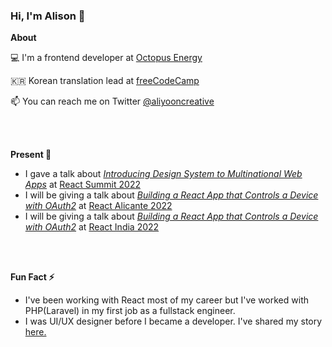 ### Hi, I'm Alison 👋

**About**

💻  I'm a frontend developer at [Octopus Energy](https://octopus.energy/)

🇰🇷  Korean translation lead at [freeCodeCamp](https://www.freecodecamp.org/)

📫  You can reach me on Twitter [@aliyooncreative](https://twitter.com/aliyooncreative)

<br />
<br />

**Present 🔭**
* I gave a talk about <i><ins>Introducing Design System to Multinational Web Apps</ins></i> at [React Summit 2022](https://twitter.com/ReactSummit/status/1519934514541211648?s=20&t=hQP70U-cPAuJ5EccKA0WAg) 
* I will be giving a talk about <i><ins>Building a React App that Controls a Device with OAuth2</ins></i> at [React Alicante 2022](https://twitter.com/ReactAlicante/status/1522151364821987329?s=20&t=slUAXZ8-iAGxF9MgyBUDLA)
* I will be giving a talk about <i><ins>Building a React App that Controls a Device with OAuth2</ins></i> at [React India 2022](https://www.reactindia.io/speakers/alison-yoon)

<br />
<br />

**Fun Fact ⚡**

* I've been working with React most of my career but I've worked with PHP(Laravel) in my first job as a fullstack engineer. <br />
* I was UI/UX designer before I became a developer. I've shared my story [here.](https://twitter.com/hackajob_co/status/1485915433266036736?s=20&t=GfsHSwI0SXwjs3STxHu_4w)



<!--
**AlisonYoon/AlisonYoon** is a ✨ _special_ ✨ repository because its `README.md` (this file) appears on your GitHub profile.

Here are some ideas to get you started:

- 🔭 I’m currently working on ...
- 🌱 I’m currently learning ...
- 👯 I’m looking to collaborate on ...
- 🤔 I’m looking for help with ...
- 💬 Ask me about ...
- 📫 How to reach me: ...
- 😄 Pronouns: ...
- ⚡ Fun fact: ...
-->
